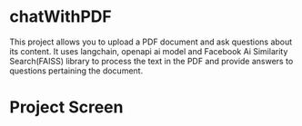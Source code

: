 # chatWithPDF
This project allows you to upload a PDF document and ask questions about its content. It uses langchain, openapi ai model and  Facebook Ai Similarity Search(FAISS) library to process the text in the PDF and provide answers to questions pertaining the document.

# Project Screen
[]()
